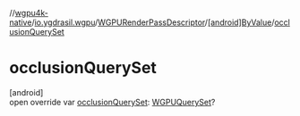 //[wgpu4k-native](../../../../index.md)/[io.ygdrasil.wgpu](../../index.md)/[WGPURenderPassDescriptor](../index.md)/[[android]ByValue](index.md)/[occlusionQuerySet](occlusion-query-set.md)

# occlusionQuerySet

[android]\
open override var [occlusionQuerySet](occlusion-query-set.md): [WGPUQuerySet](../../-w-g-p-u-query-set/index.md)?